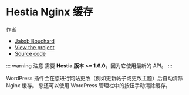 # Hestia Nginx 缓存

作者

* [Jakob Bouchard](https://github.com/jakobbouchard/)  
* [View the project](https://wordpress.org/plugins/hestia-nginx-cache/)
* [Source code](https://github.com/jakobbouchard/hestia-nginx-cache)

::: warning 注意
需要 **Hestia 版本 >= 1.6.0**，因为它使用最新的 API。
:::

WordPress 插件会在您进行网站更改（例如更新帖子或更改主题）后自动清除 Nginx 缓存。 您还可以使用 WordPress 管理栏中的按钮手动清除缓存。
